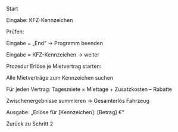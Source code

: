 Start

Eingabe: KFZ-Kennzeichen

Prüfen:

Eingabe = „End“ → Programm beenden

Eingabe = KFZ-Kennzeichen → weiter

Prozedur Erlöse je Mietvertrag starten:

Alle Mietverträge zum Kennzeichen suchen

Für jeden Vertrag: Tagesmiete × Miettage + Zusatzkosten – Rabatte

Zwischenergebnisse summieren → Gesamterlös Fahrzeug

Ausgabe: „Erlöse für [Kennzeichen]: [Betrag] €“

Zurück zu Schritt 2
